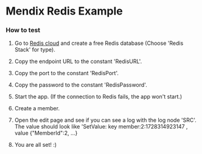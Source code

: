 # Mendix Redis Example

### How to test

1. Go to [Redis cloud](https://cloud.redis.io) and create a free Redis database (Choose 'Redis Stack' for type).

2. Copy the endpoint URL to the constant 'RedisURL'.

3. Copy the port to the constant 'RedisPort'.

4. Copy the password to the constant 'RedisPassword'.

5. Start the app. (If the connection to Redis fails, the app won't start.)

6. Create a member.

7. Open the edit page and see if you can see a log with the log node 'SRC'. The value should look like 'SetValue: key member:2:1728314923147 , value {"MemberId":2, ...}

8. You are all set! :) 
